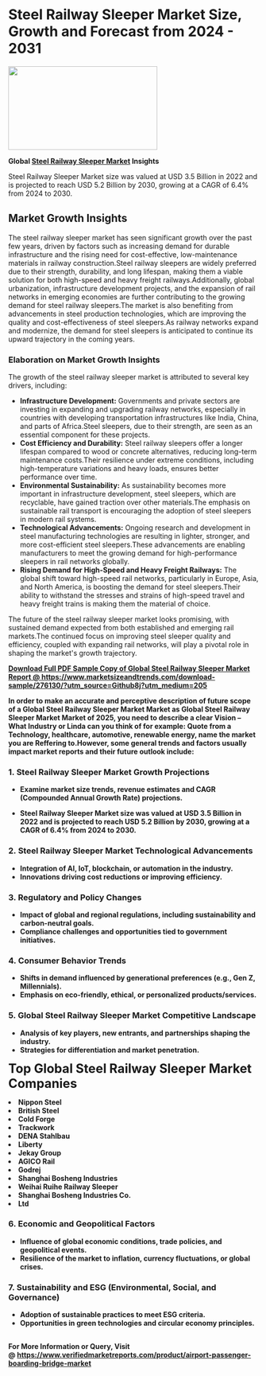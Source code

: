 <H1>Steel Railway Sleeper Market Size, Growth and Forecast from 2024 - 2031</H1><img class="aligncenter size-medium wp-image-584254" src="https://thirdeyenews.in/wp-content/uploads/2024/09/Global-Market-Research-300x168.jpeg" alt="" width="300" height="168" /><p><strong>Global&nbsp;<a href="https://www.marketsizeandtrends.com/download-sample/276130/?utm_source=Github8j?utm_medium=205">Steel Railway Sleeper Market</a> Insights</strong></p><p>Steel Railway Sleeper Market size was valued at USD 3.5 Billion in 2022 and is projected to reach USD 5.2 Billion by 2030, growing at a CAGR of 6.4% from 2024 to 2030.</p><p><h2>Market Growth Insights</h2> <p>The steel railway sleeper market has seen significant growth over the past few years, driven by factors such as increasing demand for durable infrastructure and the rising need for cost-effective, low-maintenance materials in railway construction.Steel railway sleepers are widely preferred due to their strength, durability, and long lifespan, making them a viable solution for both high-speed and heavy freight railways.Additionally, global urbanization, infrastructure development projects, and the expansion of rail networks in emerging economies are further contributing to the growing demand for steel railway sleepers.The market is also benefiting from advancements in steel production technologies, which are improving the quality and cost-effectiveness of steel sleepers.As railway networks expand and modernize, the demand for steel sleepers is anticipated to continue its upward trajectory in the coming years.</p> <p><strong><a href="#"></a></strong></p> <h3>Elaboration on Market Growth Insights</h3> <p>The growth of the steel railway sleeper market is attributed to several key drivers, including:</p> <ul> <li><strong>Infrastructure Development:</strong> Governments and private sectors are investing in expanding and upgrading railway networks, especially in countries with developing transportation infrastructures like India, China, and parts of Africa.Steel sleepers, due to their strength, are seen as an essential component for these projects.</li> <li><strong>Cost Efficiency and Durability:</strong> Steel railway sleepers offer a longer lifespan compared to wood or concrete alternatives, reducing long-term maintenance costs.Their resilience under extreme conditions, including high-temperature variations and heavy loads, ensures better performance over time.</li> <li><strong>Environmental Sustainability:</strong> As sustainability becomes more important in infrastructure development, steel sleepers, which are recyclable, have gained traction over other materials.The emphasis on sustainable rail transport is encouraging the adoption of steel sleepers in modern rail systems.</li> <li><strong>Technological Advancements:</strong> Ongoing research and development in steel manufacturing technologies are resulting in lighter, stronger, and more cost-efficient steel sleepers.These advancements are enabling manufacturers to meet the growing demand for high-performance sleepers in rail networks globally.</li> <li><strong>Rising Demand for High-Speed and Heavy Freight Railways:</strong> The global shift toward high-speed rail networks, particularly in Europe, Asia, and North America, is boosting the demand for steel sleepers.Their ability to withstand the stresses and strains of high-speed travel and heavy freight trains is making them the material of choice.</li> </ul> <p>The future of the steel railway sleeper market looks promising, with sustained demand expected from both established and emerging rail markets.The continued focus on improving steel sleeper quality and efficiency, coupled with expanding rail networks, will play a pivotal role in shaping the market's growth trajectory.</p> <p><strong><a href="#"></p><p><span class=""><strong>Download Full PDF Sample Copy of Global Steel Railway Sleeper Market Report</strong> @ <a href="https://www.marketsizeandtrends.com/download-sample/276130/?utm_source=Github8j?utm_medium=205" target="_blank">https://www.marketsizeandtrends.com/download-sample/276130/?utm_source=Github8j?utm_medium=205</a></span></p><p>In order to make an accurate and perceptive description of future scope of a Global&nbsp;Steel Railway Sleeper Market Market as Global&nbsp;Steel Railway Sleeper Market Market of 2025, you need to describe a clear Vision &ndash; What Industry or Linda can you think of for example: Quote from a Technology, healthcare, automotive, renewable energy, name the market you are Reffering to.However, some general trends and factors usually impact market reports and their future outlook include:</p><h3>1.&nbsp;<strong>Steel Railway Sleeper Market Growth Projections</strong></h3><ul><li>Examine market size trends, revenue estimates and CAGR (Compounded Annual Growth Rate) projections.</li><li><p>Steel Railway Sleeper Market size was valued at USD 3.5 Billion in 2022 and is projected to reach USD 5.2 Billion by 2030, growing at a CAGR of 6.4% from 2024 to 2030.</p></li></ul><h3>2.&nbsp;<strong>Steel Railway Sleeper Market Technological Advancements</strong></h3><ul><li>Integration of AI, IoT, blockchain, or automation in the industry.</li><li>Innovations driving cost reductions or improving efficiency.</li></ul><h3>3.&nbsp;<strong>Regulatory and Policy Changes</strong></h3><ul><li>Impact of global and regional regulations, including sustainability and carbon-neutral goals.</li><li>Compliance challenges and opportunities tied to government initiatives.</li></ul><h3>4.&nbsp;<strong>Consumer Behavior Trends</strong></h3><ul><li>Shifts in demand influenced by generational preferences (e.g., Gen Z, Millennials).</li><li>Emphasis on eco-friendly, ethical, or personalized products/services.</li></ul><h3>5.&nbsp;<strong>Global Steel Railway Sleeper Market Competitive Landscape</strong></h3><ul><li>Analysis of key players, new entrants, and partnerships shaping the industry.</li><li>Strategies for differentiation and market penetration.</li></ul><p data-pm-slice="1 1 []"><span style="color: inherit; font-family: inherit; font-size: 25px;">Top Global Steel Railway Sleeper Market Companies</span></p><div class="" data-test-id=""><p><li>Nippon Steel</li><li> British Steel</li><li> Cold Forge</li><li> Trackwork</li><li> DENA Stahlbau</li><li> Liberty</li><li> Jekay Group</li><li> AGICO Rail</li><li> Godrej</li><li> Shanghai Bosheng Industries</li><li> Weihai Ruihe Railway Sleeper</li><li> Shanghai Bosheng Industries Co.</li><li> Ltd</li></p></div><h3>6.&nbsp;<strong>Economic and Geopolitical Factors</strong></h3><ul><li>Influence of global economic conditions, trade policies, and geopolitical events.</li><li>Resilience of the market to inflation, currency fluctuations, or global crises.</li></ul><h3>7.&nbsp;<strong>Sustainability and ESG (Environmental, Social, and Governance)</strong></h3><ul><li>Adoption of sustainable practices to meet ESG criteria.</li><li>Opportunities in green technologies and circular economy principles.</li></ul><h2><strong style="font-size: 14px;">For More Information or Query, Visit @&nbsp;</strong><a style="background-color: #ffffff; font-size: 14px;" href="https://www.marketsizeandtrends.com/report/steel-railway-sleeper-market/" target="_blank">https://www.verifiedmarketreports.com/product/airport-passenger-boarding-bridge-market</a></h2>
